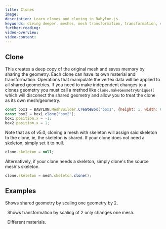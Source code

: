 ```yaml
---
title: Clones
image: 
description: Learn clones and cloning in Babylon.js.
keywords: diving deeper, meshes, mesh transformation, transformation, clones
further-reading:
video-overview:
video-content:
---
```


## Clone
This creates a deep copy of the original mesh and saves memory by sharing the geometry. Each clone can have its own material and transformation.  Operations that manipulate the vertex data will be applied to all shared geometries.  If you need to make independent changes to a clones geometry you must call a method like ```clone.makeGeometryUnique()``` which will disconect the shared geometry and allow you to treat the clone as its own mesh/geometry.

```javascript
const box1 = BABYLON.MeshBuilder.CreateBox("box1", {height: 1, width: 0.75, depth: 0.25, updatable: true});
const box2 = box1.clone("box2");
box1.position.x = -1;
box2.position.x = 1;
```


Note that as of v5.0, cloning a mesh with skeleton will assign said skeleton to the clone, ie, the skeleton is shared. If your clone does not need a skeleton, simply set it to null.
```javascript
clone.skeleton = null;
```
Alternatively, if your clone needs a skeleton, simply clone's the source mesh's skeleton.
```javascript
clone.skeleton = mesh.skeleton.clone();
```

## Examples
<Playground id="#QMFPPE" title="Cloning Example 1" description="Simple example showing shared geometry by scaling one geometry by 2." isMain={true} category="Mesh"/> Shows shared geometry by scaling one geometry by 2.  

``` ```
<Playground id="#QMFPPE#1" title="Cloning Example 2" description="Simple example showing transformation by scaling of 2 only changes one mesh."/> Shows transformation by scaling of 2 only changes one mesh.  

``` ```
<Playground id="#QMFPPE#2" title="Cloning Example 3" description="Simple example of clones with different materials."/> Different materials.  
